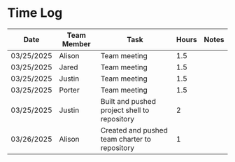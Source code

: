 # Time Log

| Date       | Team Member | Task                                          | Hours | Notes |
|------------|------------|-----------------------------------------------|-------|-------|
| 03/25/2025 | Alison     | Team meeting                                  | 1.5   |       |
| 03/25/2025 | Jared      | Team meeting                                  | 1.5   |       |
| 03/25/2025 | Justin     | Team meeting                                  | 1.5   |       |
| 03/25/2025 | Porter     | Team meeting                                  | 1.5   |       |
| 03/25/2025 | Justin     | Built and pushed project shell to repository  | 2     |       |
| 03/26/2025 | Alison     | Created and pushed team charter to repository | 1     |       |